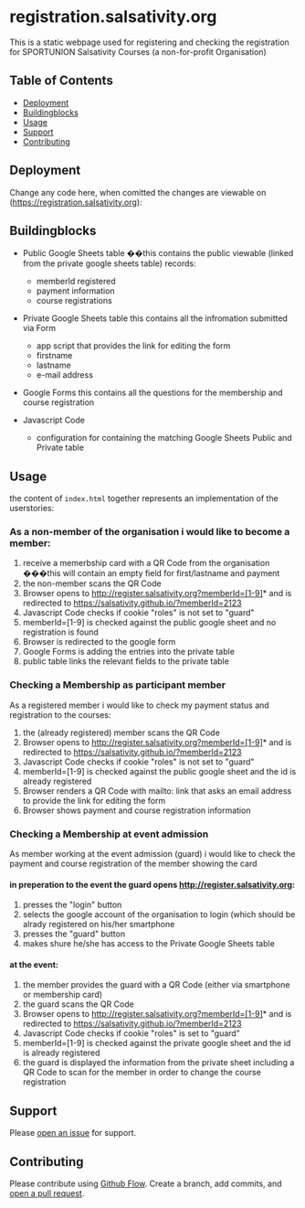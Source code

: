 # registration.salsativity.org 

This is a static webpage used for registering and checking the registration for SPORTUNION Salsativity Courses (a non-for-profit Organisation) 

## Table of Contents

- [Deployment](#Deployment)
- [Buildingblocks](#Buildingblocks)
- [Usage](#usage)
- [Support](#support)
- [Contributing](#contributing)

## Deployment

Change any code here, when comitted the changes are viewable on (https://registration.salsativity.org):

## Buildingblocks

- Public Google Sheets table
��this contains the public viewable (linked from the private google sheets table) records:
  - memberId registered
  - payment information
  - course registrations

- Private Google Sheets table
  this contains all the infromation submitted via Form 
  - app script that provides the link for editing the form
  - firstname
  - lastname
  - e-mail address

- Google Forms
  this contains all the questions for the membership and course registration
  

- Javascript Code
  - configuration for containing the matching Google Sheets Public and Private table
  

## Usage

the content of `index.html` together represents an implementation of the userstories:

### As a non-member of the organisation i would like to become a member:

1. receive a memerbship card with a QR Code from the organisation
���this will contain an empty field for first/lastname and payment
2. the non-member scans the QR Code
3. Browser opens to http://register.salsativity.org?memberId=[1-9]* and is redirected to https://salsativity.github.io/?memberId=2123
4. Javascript Code checks if cookie "roles" is not set to "guard" 
5. memberId=[1-9] is checked against the public google sheet and no registration is found
6. Browser is redirected to the google form
7. Google Forms is adding the entries into the private table
8. public table links the relevant fields to the private table


### Checking a Membership as participant member

As a registered member i would like to check my payment status and registration to the courses:

1. the (already registered) member scans the QR Code
2. Browser opens to http://register.salsativity.org?memberId=[1-9]* and is redirected to https://salsativity.github.io/?memberId=2123
3. Javascript Code checks if cookie "roles" is not set to "guard" 
4. memberId=[1-9] is checked against the public google sheet and the id is already registered
5. Browser renders a QR Code with mailto: link that asks an email address to provide the link for editing the form
6. Browser shows payment and course registration information

### Checking a Membership at event admission

As member working at the event admission (guard) i would like to check the payment and course registration of the member showing the card

#### in preperation to the event the guard opens http://register.salsativity.org:
1. presses the "login" button
2. selects the google account of the organisation to login (which should be alrady registered on his/her smartphone
3. presses the "guard" button
4. makes shure he/she has access to the Private Google Sheets table


#### at the event:

1. the member provides the guard with a QR Code (either via smartphone or membership card)
2. the guard scans the QR Code
3. Browser opens to http://register.salsativity.org?memberId=[1-9]* and is redirected to https://salsativity.github.io/?memberId=2123
4. Javascript Code checks if cookie "roles" is set to "guard" 
5. memberId=[1-9] is checked against the private google sheet and the id is already registered
6. the guard is displayed the information from the private sheet including a QR Code to scan for the member in order to change the course registration 

## Support

Please [open an issue](https://github.com/Salsativity/Salsativity.github.io/issues/new) for support.

## Contributing

Please contribute using [Github Flow](https://guides.github.com/introduction/flow/). Create a branch, add commits, and [open a pull request](https://github.com/Salsativity/Salsativity.github.io/compare/).